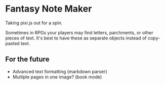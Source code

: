 # Fantasy Note Maker

Taking pixi.js out for a spin.

Sometimes in RPGs your players may find letters, parchments, or other pieces of text. It's best to have these as separate objects instead of copy-pasted text.

## For the future

  - Advanced text formatting (markdown parser)
  - Multiple pages in one image? (book mode)